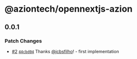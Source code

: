 # @aziontech/opennextjs-azion

## 0.0.1

### Patch Changes

- [#2](https://github.com/aziontech/opennextjs-azion/pull/2) [`44cbd04`](https://github.com/aziontech/opennextjs-azion/commit/44cbd0415b7eaad31821082a79b4aa0c539829e2) Thanks [@jcbsfilho](https://github.com/jcbsfilho)! - first implementation
